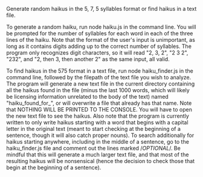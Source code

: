 Generate random haikus in the 5, 7, 5 syllables format or find haikus in a text file.

To generate a random haiku, run node haiku.js in the command line. You will be prompted for the number of syllables for each word in each of the three lines of the haiku. Note that the format of the user's input is unimportant, as long as it contains digits adding up to the correct number of syllables. The program only recognizes digit characters, so it will read "2, 3, 2", "2 3 2", "232", and "2, then 3, then another 2" as the same input, all valid.

To find haikus in the 575 format in a text file, run node haiku_finder.js in the command line, followed by the filepath of the text file you wish to analyze. The program will generate a new text file in the current directory containing all the haikus found in the file (minus the last 1000 words, which will likely be licensing information unrelated to the body of the text) named "haiku_found_for_<filename>", or will overwrite a file that already has that name. Note that NOTHING WILL BE PRINTED TO THE CONSOLE. You will have to open the new text file to see the haikus. Also note that the program is currently written to only write haikus starting with a word that begins with a capital letter in the original text (meant to start checking at the beginning of a sentence, though it will also catch proper nouns). To search additionally for haikus starting anywhere, including in the middle of a sentence, go to the haiku_finder.js file and comment out the lines marked /*OPTIONAL*/. Be mindful that this will generate a much larger text file, and that most of the resulting haikus will be nonsensical (hence the decision to check those that begin at the beginning of a sentence).